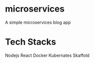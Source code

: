 # microservices
A simple microservices blog app

# Tech Stacks
Nodejs
React
Docker
Kubernates
Skaffold